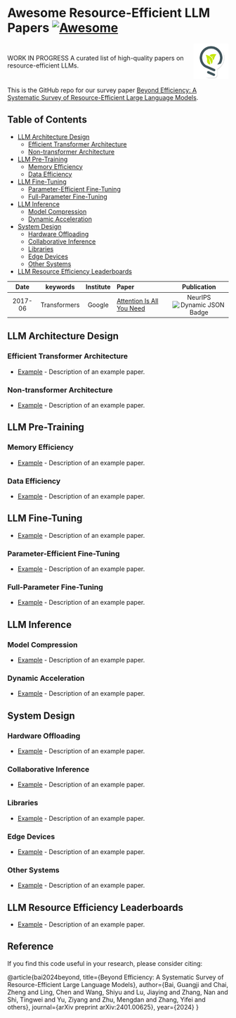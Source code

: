 # Awesome Resource-Efficient LLM Papers [![Awesome](https://awesome.re/badge.svg)](https://awesome.re)
<div style="display: flex; align-items: center;">
  <div style="flex: 1;">
    WORK IN PROGRESS
    A curated list of high-quality papers on resource-efficient LLMs. 
  </div>
  <div>
    <img src="media/clean_energy.gif" alt="Clean Energy GIF" width="80" />
  </div>
</div>

This is the GitHub repo for our survey paper [Beyond Efficiency: A Systematic Survey of Resource-Efficient Large Language Models](https://arxiv.org/pdf/2401.00625).

 ## Table of Contents
  - [LLM Architecture Design](#llm-architecture-design)
    - [Efficient Transformer Architecture](#efficient-transformer-architecture)
    - [Non-transformer Architecture](#non-transformer-architecture)
  - [LLM Pre-Training](#llm-pre-training)
    - [Memory Efficiency](#memory-efficiency)
    - [Data Efficiency](#data-efficiency)
  - [LLM Fine-Tuning](#llm-fine-tuning)
    - [Parameter-Efficient Fine-Tuning](#parameter-efficient-fine-tuning)
    - [Full-Parameter Fine-Tuning](#full-parameter-fine-tuning)
  - [LLM Inference](#llm-inference)
    - [Model Compression](#model-compression)
    - [Dynamic Acceleration](#dynamic-acceleration)
  - [System Design](#system-design)
    - [Hardware Offloading](#hardware-offloading)
    - [Collaborative Inference](#collaborative-inference)
    - [Libraries](#libraries)
    - [Edge Devices](#edge-devices)
    - [Other Systems](#other-systems)
  - [LLM Resource Efficiency Leaderboards](#llm-resource-efficiency-leaderboards)


|  Date  |       keywords       |    Institute    | Paper                                                                                                                                                                               | Publication |
| :-----: | :------------------: | :--------------: | :---------------------------------------------------------------------------------------------------------------------------------------------------------------------------------- | :---------: |
| 2017-06 |     Transformers     |      Google      | [Attention Is All You Need](https://arxiv.org/pdf/1706.03762.pdf)                                                                                                                   |   NeurIPS<br>  ![Dynamic JSON Badge](https://img.shields.io/badge/dynamic/json?url=https%3A%2F%2Fapi.semanticscholar.org%2Fgraph%2Fv1%2Fpaper%2F204e3073870fae3d05bcbc2f6a8e263d9b72e776%3Ffields%3DcitationCount&query=%24.citationCount&label=citation) |

<!-------------------------------------------------------------------------------------->

 ## LLM Architecture Design
 ### Efficient Transformer Architecture
 - [Example](https://example.com/) - Description of an example paper.


 ### Non-transformer Architecture
  - [Example](https://example.com/) - Description of an example paper.

<!-------------------------------------------------------------------------------------->
 ## LLM Pre-Training
 ### Memory Efficiency
 - [Example](https://example.com/) - Description of an example paper.

 ### Data Efficiency
 - [Example](https://example.com/) - Description of an example paper.

<!-------------------------------------------------------------------------------------->
 ## LLM Fine-Tuning
 - [Example](https://example.com/) - Description of an example paper.

 ### Parameter-Efficient Fine-Tuning
 - [Example](https://example.com/) - Description of an example paper.

 ### Full-Parameter Fine-Tuning
 - [Example](https://example.com/) - Description of an example paper.

<!-------------------------------------------------------------------------------------->
 ## LLM Inference

 ### Model Compression
 - [Example](https://example.com/) - Description of an example paper.

 ### Dynamic Acceleration
 - [Example](https://example.com/) - Description of an example paper.

<!-------------------------------------------------------------------------------------->
 ## System Design

 ### Hardware Offloading
  - [Example](https://example.com/) - Description of an example paper.

 ### Collaborative Inference
  - [Example](https://example.com/) - Description of an example paper.

 ### Libraries
  - [Example](https://example.com/) - Description of an example paper.

 ### Edge Devices
  - [Example](https://example.com/) - Description of an example paper.

 ### Other Systems
  - [Example](https://example.com/) - Description of an example paper.

<!-------------------------------------------------------------------------------------->
 ## LLM Resource Efficiency Leaderboards
   - [Example](https://example.com/) - Description of an example paper.

<!-------------------------------------------------------------------------------------->
 ## Reference
If you find this code useful in your research, please consider citing:

@article{bai2024beyond,
title={Beyond Efficiency: A Systematic Survey of Resource-Efficient Large Language Models},
author={Bai, Guangji and Chai, Zheng and Ling, Chen and Wang, Shiyu and Lu, Jiaying and Zhang, Nan and Shi, Tingwei and Yu, Ziyang and Zhu, Mengdan and Zhang, Yifei and others},
journal={arXiv preprint arXiv:2401.00625},
year={2024}
}
